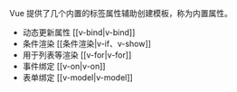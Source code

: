 Vue 提供了几个内置的标签属性辅助创建模板，称为内置属性。
* 动态更新属性 [[v-bind|v-bind]]
* 条件渲染 [[条件渲染|v-if、v-show]]
* 用于列表等渲染 [[v-for|v-for]]
* 事件绑定 [[v-on|v-on]]
* 表单绑定 [[v-model|v-model]]
